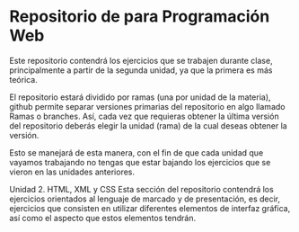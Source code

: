 # Repositorio de para Programación Web
Este repositorio contendrá los ejercicios que se trabajen durante clase, principalmente a partir de la segunda unidad, ya que la primera es más teórica.

El repositorio estará dividido por ramas (una por unidad de la materia), github permite separar versiones primarias del repositorio en algo llamado Ramas o branches. Así, cada vez que requieras obtener la última versión del repositorio deberás elegir la unidad (rama) de la cual deseas obtener la versión.

Esto se manejará de esta manera, con el fin de que cada unidad que vayamos trabajando no tengas que estar bajando los ejercicios que se vieron en las unidades anteriores.

Unidad 2. HTML, XML y CSS
Esta sección del repositorio contendrá los ejercicios orientados al lenguaje de marcado y de presentación, es decir, ejercicios que consisten en utilizar diferentes elementos de interfaz gráfica, así como el aspecto que estos elementos tendrán.
